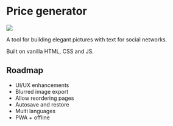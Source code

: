 # Price generator
[![](https://img.shields.io/badge/Published-dontliem1.github.io%2Fprice--generator%2F-brightgreen)](https://dontliem1.github.io/price-generator/)

A tool for building elegant pictures with text for social networks.

Built on vanilla HTML, CSS and JS.

## Roadmap

- UI/UX enhancements
- Blurred image export
- Allow reordering pages
- Autosave and restore
- Multi languages
- PWA + offline
